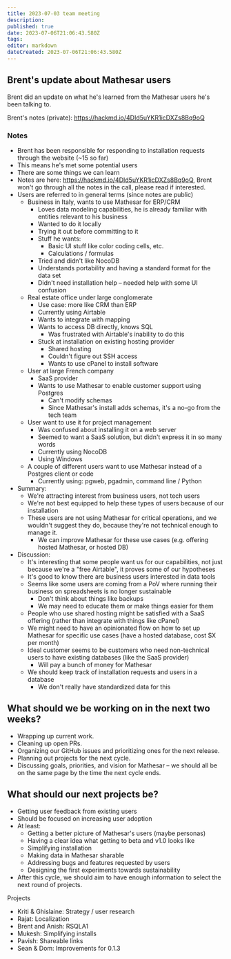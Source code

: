 ```yaml
---
title: 2023-07-03 team meeting
description: 
published: true
date: 2023-07-06T21:06:43.580Z
tags: 
editor: markdown
dateCreated: 2023-07-06T21:06:43.580Z
---
```


## Brent's update about Mathesar users
Brent did an update on what he's learned from the Mathesar users he's been talking to.

Brent's notes (private): https://hackmd.io/4DId5uYKR1icDXZs8Bq9oQ

### Notes
- Brent has been responsible for responding to installation requests through the website (~15 so far)
- This means he's met some potential users
- There are some things we can learn
- Notes are here: https://hackmd.io/4DId5uYKR1icDXZs8Bq9oQ, Brent won't go through all the notes in the call, please read if interested.
- Users are referred to in general terms (since notes are public)
    - Business in Italy, wants to use Mathesar for ERP/CRM
        - Loves data modeling capabilities, he is already familiar with entities relevant to his business
        - Wanted to do it locally
        - Trying it out before committing to it
        - Stuff he wants:
            - Basic UI stuff like color coding cells, etc.
            - Calculations / formulas
        - Tried and didn't like NocoDB
        - Understands portability and having a standard format for the data set
        - Didn't need installation help – needed help with some UI confusion
    - Real estate office under large conglomerate
        - Use case: more like CRM than ERP
        - Currently using Airtable
        - Wants to integrate with mapping
        - Wants to access DB directly, knows SQL
            - Was frustrated with Airtable's inability to do this
        - Stuck at installation on existing hosting provider
            - Shared hosting
            - Couldn't figure out SSH access
            - Wants to use cPanel to install software
    - User at large French company
        - SaaS provider
        - Wants to use Mathesar to enable customer support using Postgres
            - Can't modify schemas
            - Since Mathesar's install adds schemas, it's a no-go from the tech team
    - User want to use it for project management
        - Was confused about installing it on a web server
        - Seemed to want a SaaS solution, but didn't express it in so many words
        - Currently using NocoDB
        - Using Windows
    - A couple of different users want to use Mathesar instead of a Postgres client or code
        - Currently using: pgweb, pgadmin, command line / Python
- Summary:
    - We're attracting interest from business users, not tech users
    - We're not best equipped to help these types of users because of our installation
    - These users are not using Mathesar for critical operations, and we wouldn't suggest they do, because they're not technical enough to manage it.
        - We can improve Mathesar for these use cases (e.g. offering hosted Mathesar, or hosted DB)
- Discussion:
    - It's interesting that some people want us for our capabilities, not just because we're a "free Airtable", it proves some of our hypotheses 
    - It's good to know there are business users interested in data tools
    - Seems like some users are coming from a PoV where running their business on spreadsheets is no longer sustainable
        - Don't think about things like backups
        - We may need to educate them or make things easier for them
    - People who use shared hosting might be satisfied with a SaaS offering (rather than integrate with things like cPanel)
    - We might need to have an opinionated flow on how to set up Mathesar for specific use cases (have a hosted database, cost $X per month)
    - Ideal customer seems to be customers who need non-technical users to have existing databases (like the SaaS provider)
        - Will pay a bunch of money for Mathesar
    - We should keep track of installation requests and users in a database
        - We don't really have standardized data for this

## What should we be working on in the next two weeks?
- Wrapping up current work.
- Cleaning up open PRs.
- Organizing our GitHub issues and prioritizing ones for the next release.
- Planning out projects for the next cycle.
- Discussing goals, priorities, and vision for Mathesar – we should all be on the same page by the time the next cycle ends.

## What should our next projects be?
- Getting user feedback from existing users
- Should be focused on increasing user adoption
- At least:
	- Getting a better picture of Mathesar's users (maybe personas)
	- Having a clear idea what getting to beta and v1.0 looks like
	- Simplifying installation
	- Making data in Mathesar sharable
	- Addressing bugs and features requested by users
	- Designing the first experiments towards sustainability
- After this cycle, we should aim to have enough information to select the next round of projects.

Projects
- Kriti & Ghislaine: Strategy / user research
- Rajat: Localization
- Brent and Anish: RSQLA1
- Mukesh: Simplifying installs
- Pavish: Shareable links
- Sean & Dom: Improvements for 0.1.3